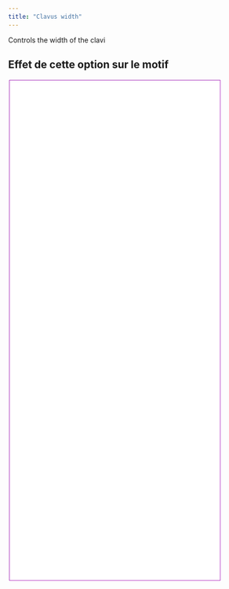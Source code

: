 ```yaml
---
title: "Clavus width"
---
```


Controls the width of the clavi

## Effet de cette option sur le motif

![Cette image montre l'effet de cette option en superposant plusieurs variantes qui ont une valeur différente pour cette option](tiberius_clavuswidth_sample.svg "Effet de cette option sur le modèle")
